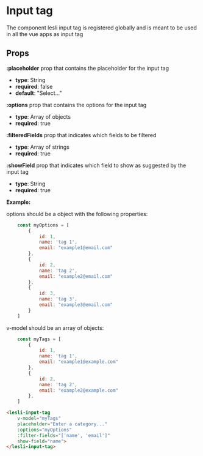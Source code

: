 # Input tag

The component lesli input tag is registered globally and is meant to be used in all the vue apps as input tag

## Props

**:placeholder**
prop that contains the placeholder for the input tag
- **type**: String
- **required**: false
- **default**: "Select..."

**:options**
prop that contains the options for the input tag
- **type**: Array of objects
- **required**: true

**:filteredFields**
prop that indicates which fields to be filtered
- **type**: Array of strings
- **required**: true

**:showField**
prop that indicates which field to show as suggested by the input tag
- **type**: String
- **required**: true


**Example:**

options should be a object with the following properties:
```javascript
    const myOptions = [
        {
            id: 1,
            name: 'tag 1',
            email: "example1@email.com"
        },
        {
            id: 2,
            name: 'tag 2',
            email: "example2@email.com"
        },
        {
            id: 3,
            name: 'tag 3',
            email: "example3@email.com"
        }
    ]
```

v-model should be an array of objects:

```javascript
    const myTags = [
        {
            id: 1,
            name: 'tag 1',
            email: "example1@example.com"
        },
        {
            id: 2,
            name: 'tag 2',
            email: "example2@example.com"
        },
    ]
```


```html
<lesli-input-tag 
    v-model="myTags"
    placeholder="Enter a category..." 
    :options="myOptions"
    :filter-fields="['name', 'email']"
    show-field="name">
</lesli-input-tag>
```
